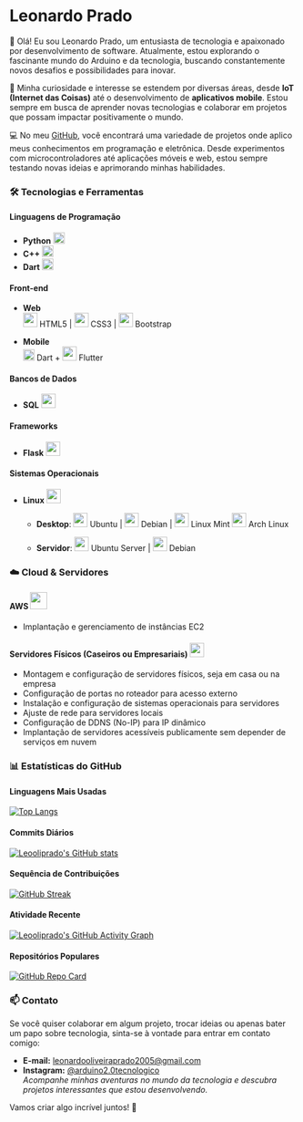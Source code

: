 # Leonardo Prado

👋 Olá! Eu sou Leonardo Prado, um entusiasta de tecnologia e apaixonado por desenvolvimento de software. Atualmente, estou explorando o fascinante mundo do Arduino e da tecnologia, buscando constantemente novos desafios e possibilidades para inovar.

🧠 Minha curiosidade e interesse se estendem por diversas áreas, desde **IoT (Internet das Coisas)** até o desenvolvimento de **aplicativos mobile**. Estou sempre em busca de aprender novas tecnologias e colaborar em projetos que possam impactar positivamente o mundo.

💻 No meu [GitHub](https://github.com/Leooliprado), você encontrará uma variedade de projetos onde aplico meus conhecimentos em programação e eletrônica. Desde experimentos com microcontroladores até aplicações móveis e web, estou sempre testando novas ideias e aprimorando minhas habilidades.

### 🛠️ Tecnologias e Ferramentas

#### Linguagens de Programação
- **Python** <img src="https://upload.wikimedia.org/wikipedia/commons/c/c3/Python-logo-notext.svg" width="20"/>
- **C++** <img src="https://upload.wikimedia.org/wikipedia/commons/1/18/ISO_C%2B%2B_Logo.svg" width="20"/>
- **Dart** <img src="https://dart.dev/assets/shared/dart/icon/64.png" width="20"/>

#### Front-end
- **Web**  
  <img src="https://cdn.jsdelivr.net/gh/devicons/devicon/icons/html5/html5-original.svg" width="25"/> HTML5 | 
  <img src="https://cdn.jsdelivr.net/gh/devicons/devicon/icons/css3/css3-original.svg" width="25"/> CSS3 | 
  <img src="https://cdn.jsdelivr.net/gh/devicons/devicon/icons/bootstrap/bootstrap-original.svg" width="25"/> Bootstrap

- **Mobile**  
  <img src="https://dart.dev/assets/shared/dart/icon/64.png" width="20"/> Dart + 
  <img src="https://cdn.jsdelivr.net/gh/devicons/devicon/icons/flutter/flutter-original.svg" width="25"/> Flutter

#### Bancos de Dados
- **SQL** <img src="https://cdn.jsdelivr.net/gh/devicons/devicon/icons/mysql/mysql-original.svg" width="25"/>

#### Frameworks
- **Flask** <img src="https://cdn.jsdelivr.net/gh/devicons/devicon/icons/flask/flask-original.svg" width="25"/>

#### Sistemas Operacionais
- **Linux** <img src="https://cdn.jsdelivr.net/gh/devicons/devicon/icons/linux/linux-original.svg" width="25"/>
  - **Desktop**: 
    <img src="https://upload.wikimedia.org/wikipedia/commons/thumb/9/94/Ubuntu_logoib.svg/640px-Ubuntu_logoib.svg.png" width="25"/> Ubuntu |
    <img src="https://cdn.jsdelivr.net/gh/devicons/devicon/icons/debian/debian-original.svg" width="25"/> Debian |
    <img src="https://upload.wikimedia.org/wikipedia/commons/3/3f/Linux_Mint_logo_without_wordmark.svg" width="25"/> Linux Mint
    <img src="[https://upload.wikimedia.org/wikipedia/commons/a/a5/Archlinux-icon-crystal-64.svg](https://upload.wikimedia.org/wikipedia/commons/thumb/1/13/Arch_Linux_%22Crystal%22_icon.svg/640px-Arch_Linux_%22Crystal%22_icon.svg.png)" width="25"/> Arch Linux

  - **Servidor**: 
    <img src="https://upload.wikimedia.org/wikipedia/commons/thumb/9/94/Ubuntu_logoib.svg/640px-Ubuntu_logoib.svg.png" width="25"/> Ubuntu Server |
    <img src="https://cdn.jsdelivr.net/gh/devicons/devicon/icons/debian/debian-original.svg" width="25"/> Debian

### ☁️ **Cloud & Servidores**  

#### **AWS** <img src="https://upload.wikimedia.org/wikipedia/commons/thumb/5/5c/AWS_Simple_Icons_AWS_Cloud.svg/640px-AWS_Simple_Icons_AWS_Cloud.svg.png" width="30"/>  
 - Implantação e gerenciamento de instâncias EC2  

#### **Servidores Físicos (Caseiros ou Empresariais)** <img src="https://upload.wikimedia.org/wikipedia/commons/thumb/5/53/Server-multiple.svg/640px-Server-multiple.svg.png" width="25"/>  
 - Montagem e configuração de servidores físicos, seja em casa ou na empresa  
 - Configuração de portas no roteador para acesso externo  
 - Instalação e configuração de sistemas operacionais para servidores  
 - Ajuste de rede para servidores locais  
 - Configuração de DDNS (No-IP) para IP dinâmico  
 - Implantação de servidores acessíveis publicamente sem depender de serviços em nuvem  


### 📊 Estatísticas do GitHub

#### Linguagens Mais Usadas
[![Top Langs](https://github-readme-stats.vercel.app/api/top-langs/?username=Leooliprado&layout=compact&hide=java,html&langs_count=10&theme=dark)](https://github.com/Leooliprado)

#### Commits Diários
[![Leooliprado's GitHub stats](https://github-readme-stats.vercel.app/api?username=Leooliprado&show_icons=true&theme=dark)](https://github.com/Leooliprado)

#### Sequência de Contribuições
[![GitHub Streak](https://streak-stats.demolab.com?user=Leooliprado&theme=dark&locale=pt_BR)](https://github.com/DenverCoder1/github-readme-streak-stats)

#### Atividade Recente
[![Leooliprado's GitHub Activity Graph](https://github-readme-activity-graph.vercel.app/graph?username=Leooliprado&theme=github-dark)](https://github.com/Leooliprado)

#### Repositórios Populares
[![GitHub Repo Card](https://github-readme-stats.vercel.app/api/pin/?username=Leooliprado&repo=regador_wifi_esp32&theme=dark)](https://github.com/Leooliprado/regador_wifi_esp32)


### 📫 Contato

Se você quiser colaborar em algum projeto, trocar ideias ou apenas bater um papo sobre tecnologia, sinta-se à vontade para entrar em contato comigo:

- **E-mail:** [leonardooliveiraprado2005@gmail.com](mailto:leonardooliveiraprado2005@gmail.com)
- **Instagram:** [@arduino2.0tecnologico](https://www.instagram.com/arduino2.0tecnologico?igsh=cXk2NWFvejgxY3Zt)  
  *Acompanhe minhas aventuras no mundo da tecnologia e descubra projetos interessantes que estou desenvolvendo.*

Vamos criar algo incrível juntos! 🚀


